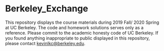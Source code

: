 # Berkeley_Exchange
This repository displays the course materials during 2019 Fall/ 2020 Spring at UC Berkeley.
The code and homework solutions serves only as a reference. Please commit to the academic honesty code of UC Berkeley.
If you found anything inappropriate to public displayed in this repository, please contact kevinlkc@berkeley.edu.
